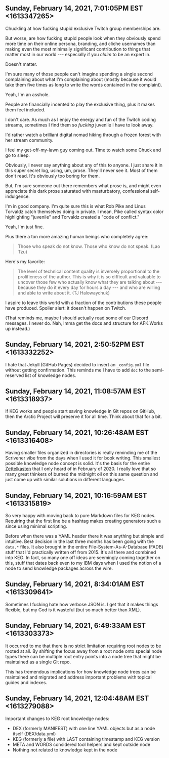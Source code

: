 ## Sunday, February 14, 2021, 7:01:05PM EST <1613347265>

Chuckling at how fucking stupid exclusive Twitch group memberships are.

But worse, are how fucking stupid people look when they obviously spend
more time on their online persona, branding, and cliche usernames than
making even the most minimally significant contribution to things that
matter most in our world --- especially if you *claim* to be an expert
in. 

Doesn't matter. 

I'm sure many of those people can't imagine spending a single second
complaining about what I'm complaining about (mostly because it would
take them five times as long to write the words contained in the
complaint). 

Yeah, I'm an asshole.

People are financially incented to play the exclusive thing, plus it
makes them feel included. 

I don't care. As much as I enjoy the energy and fun of the Twitch coding
streams, sometimes I find them so *fucking* juvenile I have to look
away.

I'd rather watch a brilliant digital nomad hiking through a frozen
forest with her stream community.

I feel my get-off-my-lawn guy coming out. Time to watch some Chuck and
go to sleep.

Obviously, I never say anything about any of this to anyone. I just
share it in this  super secret log, using, um, prose. They'll never see
it. Most of them don't read. It's obviously too boring for them. 

But, I'm sure someone out there remembers what prose is, and might even
appreciate this dark prose saturated with masturbatory, confessional
self-indulgence. 

I'm in good company. I'm quite sure this is what Rob Pike and Linus
Torvaldz catch themselves doing in private. I mean, Pike called syntax
color highlighting "juvenile"  and Torvaldz created a "code of
conflict."

Yeah, I'm just fine. 

Plus there a ton more amazing human beings who completely agree:

> Those who speak do not know. Those who know do not speak. (Lao Tzu)

Here's my favorite:

> The level of technical content quality is inversely proportional to
> the prolificness of the author. This is why it is so difficult and
> valuable to uncover those few who actually know what they are talking
> about --- because they do it every day for hours a day --- and who are
> willing and able to write about it. (TJ Halowaychuk)

I aspire to leave this world with a fraction of the contributions these
people have produced. Spoiler alert: it doesn't happen on Twitch.

(That reminds me, maybe I should actually read some of our Discord
messages. I never do. Nah, Imma get the docs and structure for AFK.Works
up instead.)

## Sunday, February 14, 2021, 2:50:52PM EST <1613332252>

I hate that Jekyll (GitHub Pages) decided to insert an `_config.yml`
file without getting confirmation. This reminds me I have to add `doc`
to the semi-reserved list of knowledge nodes.

## Sunday, February 14, 2021, 11:08:57AM EST <1613318937>

If KEG works and people start saving knowledge in Git repos on GitHub,
then the Arctic Project will preserve it for all time. Think about that
for a bit.

## Sunday, February 14, 2021, 10:26:48AM EST <1613316408>

Having smaller files organized in directories is really reminding me of
the Scrivener vibe from the days when I used it for book writing. This
smallest possible knowledge node concept is solid. It's the basis for
the entire
[Zettelkasten](https://duck.com/lite?kd=-1&kp=-1&q=Zettelkasten) that I
only heard of in February of 2020. I really love that so many great
thinkers of burned the midnight oil on this same question and just come
up with similar solutions in different languages.

## Sunday, February 14, 2021, 10:16:59AM EST <1613315819>

So very happy with moving back to pure Markdown files for KEG nodes.
Requiring that the first line be a hashtag makes creating generators
such a since using minimal scripting.

Before when there was a YAML header there it was anything but simple and
intuitive. Best decision in the last three months has been going with
the `data.*` files. It also brought in the entire
File-System-As-A-Database (FADB) stuff that I'd practically written off
from 2015. It's all there and combined into KEG. In fact, so many one
off ideas are seemingly coming together on this, stuff that dates back
even to my IBM days when I used the notion of a node to send knowledge
packages across the wire.

## Sunday, February 14, 2021, 8:34:01AM EST <1613309641>

Sometimes I fucking hate how verbose JSON is. I get that it makes things
flexible, but my God is it wasteful (but so much better than XML).

## Sunday, February 14, 2021, 6:49:33AM EST <1613303373>

It occurred to me that there is no strict limitation requiring root
nodes to be rooted at all. By shifting the focus away from a root node
onto special node types there can be multiple root entry points into a
node tree that might be maintained as a single Git repo.

This has tremendous implications for how knowledge node trees can be
maintained and migrated and address important problems with topical
guides and indexes.

## Sunday, February 14, 2021, 12:04:48AM EST <1613279088>

Important changes to KEG root knowledge nodes:

* DEX (formerly MANIFEST) with one line YAML objects but as a node
  itself (DEX/data.yml)
* KEG (formerly a file) with LAST containing timestamp and KEG version
* META and WORDS considered tool helpers and kept outside node
* Nothing not related to knowledge kept in the node

